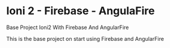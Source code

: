 # Ioni 2 - Firebase - AngulaFire
Base Project Ioni2 With Firebase And AngularFire

This is the base project on start using Firebase and AngularFire
